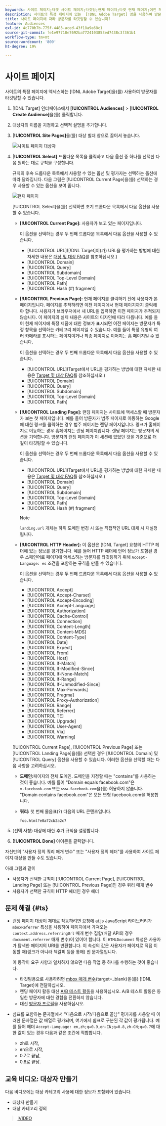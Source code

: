 ```yaml
---
keywords: 사이트 페이지;타겟 사이트 페이지;타깃팅;현재 페이지;타겟 현재 페이지;이전 페이지;타겟 이전 페이지;랜딩 페이지;타겟 랜딩 페이지;http 헤더
description: 사이트의 특정 페이지에 있는  [!DNL Adobe Target] 명을 사용하여 방문자를 타깃팅하는 방법에 대해 알아봅니다.
title: 사이트 페이지에 따라 방문자를 타깃팅할 수 있습니까?
feature: Audiences
exl-id: 4c770b7b-775f-4483-aced-43f18a9a68c1
source-git-commit: fe1e97710e7692ba7724103853ed7438c3f361b1
workflow-type: tm+mt
source-wordcount: '800'
ht-degree: 19%

---
```


# 사이트 페이지

사이트의 특정 페이지에 액세스하는 [!DNL Adobe Target]을(를) 사용하여 방문자를 타깃팅할 수 있습니다.

1. [!DNL Target] 인터페이스에서 **[!UICONTROL Audiences]** > **[!UICONTROL Create Audience]**&#x200B;을(를) 클릭합니다.
1. 대상자의 이름을 지정하고 선택적 설명을 추가합니다.
1. **[!UICONTROL Site Pages]**&#x200B;을(를) 대상 빌더 창으로 끌어서 놓습니다.

   ![사이트 페이지 대상자](assets/target_site_pages.png)

1. **[!UICONTROL Select]** 드롭다운 목록을 클릭하고 다음 옵션 중 하나를 선택한 다음 원하는 대로 규칙을 구성합니다.

   규칙의 후속 드롭다운 목록에서 사용할 수 있는 옵션 및 평가자는 선택하는 옵션에 따라 달라집니다. 다음 그림은 [!UICONTROL Current Page]을(를) 선택하는 경우 사용할 수 있는 옵션을 보여 줍니다.

   ![현재 페이지](assets/current-page.png)

   [!UICONTROL Select]을(를) 선택하면 초기 드롭다운 목록에서 다음 옵션을 사용할 수 있습니다.

   * **[!UICONTROL Current Page]:** 사용자가 보고 있는 페이지입니다.

     이 옵션을 선택하는 경우 두 번째 드롭다운 목록에서 다음 옵션을 사용할 수 있습니다.

      * [!UICONTROL URL]&#x200B;([!DNL Target]이(가) URL을 평가하는 방법에 대한 자세한 내용은 [대상 및 대상 FAQ](/help/main/c-target/c-troubleshooting-targets-and-audiences/troubleshooting-targets-and-audiences.md)를 참조하십시오.)
      * [!UICONTROL Domain]
      * [!UICONTROL Query]
      * [!UICONTROL Subdomain]
      * [!UICONTROL Top-Level Domain]
      * [!UICONTROL Path]
      * [!UICONTROL Hash (#) fragment]

   * **[!UICONTROL Previous Page]:** 현재 페이지를 클릭하기 전에 사용자가 본 페이지입니다. 페이지를 추적하려면 이전 페이지에서 현재 페이지까지 클릭해야 합니다. 사용자가 브라우저에서 새 URL을 입력하면 이전 페이지가 추적되지 않습니다. 이 페이지의 실제 내용은 사이트의 디자인에 따라 다릅니다. 예를 들어 현재 페이지에 특정 제품에 대한 정보가 표시되면 이전 페이지는 방문자가 특정 항목을 선택하는 카테고리 페이지일 수 있습니다. 예를 들어 특정 유형의 여러 카메라를 표시하는 페이지이거나 최종 페이지로 이어지는 홈 페이지일 수 있습니다.

     이 옵션을 선택하는 경우 두 번째 드롭다운 목록에서 다음 옵션을 사용할 수 있습니다.

      * [!UICONTROL URL]&#x200B;(Target에서 URL을 평가하는 방법에 대한 자세한 내용은 [Target 및 대상 FAQ](/help/main/c-target/c-troubleshooting-targets-and-audiences/troubleshooting-targets-and-audiences.md)를 참조하십시오.)
      * [!UICONTROL Domain]
      * [!UICONTROL Query]
      * [!UICONTROL Subdomain]
      * [!UICONTROL Top-Level Domain]
      * [!UICONTROL Path]

   * **[!UICONTROL Landing Page]:** 랜딩 페이지는 사이트에 액세스할 때 방문자가 보는 첫 페이지입니다. 예를 들어 방문자가 범주 페이지로 이동하는 Google에 대한 링크를 클릭하는 경우 범주 페이지는 랜딩 페이지입니다. 링크가 홈페이지로 이동하는 경우 홈페이지는 랜딩 페이지입니다. 랜딩 페이지는 방문자의 세션을 기억합니다. 방문자의 랜딩 페이지가 이 세션에 있었던 것을 기준으로 더 깊이 타깃팅할 수 있습니다.

     이 옵션을 선택하는 경우 두 번째 드롭다운 목록에서 다음 옵션을 사용할 수 있습니다.

      * [!UICONTROL URL]&#x200B;(Target에서 URL을 평가하는 방법에 대한 자세한 내용은 [Target 및 대상 FAQ](/help/main/c-target/c-troubleshooting-targets-and-audiences/troubleshooting-targets-and-audiences.md)를 참조하십시오.)
      * [!UICONTROL Domain]
      * [!UICONTROL Query]
      * [!UICONTROL Subdomain]
      * [!UICONTROL Top-Level Domain]
      * [!UICONTROL Path]
      * [!UICONTROL Hash (#) fragment]

     >[!NOTE]
     >
     >`landing.url` 개체는 하위 도메인 변경 시 또는 직접적인 URL 대체 시 재설정됩니다.

   * **[!UICONTROL HTTP Header]:** 이 옵션은 [!DNL Target] 요청의 HTTP 헤더에 있는 정보를 평가합니다. 예를 들어 HTTP 헤더에 언어 정보가 포함된 경우 스페인어로 페이지에 액세스하는 방문자를 타깃팅하기 위해 `Accept-Language: es` 조건을 포함하는 규칙을 만들 수 있습니다.

     이 옵션을 선택하는 경우 두 번째 드롭다운 목록에서 다음 옵션을 사용할 수 있습니다.

      * [!UICONTROL Accept]
      * [!UICONTROL Accept-Charset]
      * [!UICONTROL Accept-Encoding]
      * [!UICONTROL Accept-Language]
      * [!UICONTROL Authorization]
      * [!UICONTROL Cache-Control]
      * [!UICONTROL Connection]
      * [!UICONTROL Content-Length]
      * [!UICONTROL Content-MDS]
      * [!UICONTROL Content-Type]
      * [!UICONTROL Date]
      * [!UICONTROL Expect]
      * [!UICONTROL From]
      * [!UICONTROL Host]
      * [!UICONTROL If-Match]
      * [!UICONTROL If-Modified-Since]
      * [!UICONTROL If-None-Match]
      * [!UICONTROL If-Range]
      * [!UICONTROL If-Unmodified-Since]
      * [!UICONTROL Max-Forwards]
      * [!UICONTROL Pragma]
      * [!UICONTROL Proxy-Authorization]
      * [!UICONTROL Range]
      * [!UICONTROL Referrer]
      * [!UICONTROL TE]
      * [!UICONTROL Upgrade]
      * [!UICONTROL User-Agent]
      * [!UICONTROL Via]
      * [!UICONTROL Warning]

   [!UICONTROL Current Page], [!UICONTROL Previous Page] 또는 [!UICONTROL Landing Page]을(를) 선택한 경우 [!UICONTROL Domain] 및 [!UICONTROL Query] 옵션을 사용할 수 있습니다. 이러한 옵션을 선택할 때는 다음 사항을 고려하십시오.

   * **도메인:**&#x200B;페이지의 전체 도메인. 도메인을 지정할 때는 &quot;contains&quot;를 사용하는 것이 좋습니다. 예를 들어 &quot;Domain equals facebook.com&quot;은 `m.facebook.com` 또는 `www.facebook.com`을(를) 허용하지 않습니다. &quot;Domain contains facebook.com&quot;은 모든 변형 facebook.com을 허용합니다.
   * **쿼리:** 첫 번째 물음표(?) 다음의 URL 콘텐츠입니다.

     `foo.html?e0a72cb2a2c7`

1. (선택 사항) 대상에 대한 추가 규칙을 설정합니다.
1. **[!UICONTROL Done]** 아이콘을 클릭합니다.

자신만의 &quot;사용자 정의 쿼리 매개 변수&quot; 또는 &quot;사용자 정의 헤더&quot;를 사용하여 사이트 페이지 대상을 만들 수도 있습니다.

아래 그림과 같이

* 사용자가 선택한 규칙이 [!UICONTROL Current Page], [!UICONTROL Landing Page] 또는 [!UICONTROL Previous Page]인 경우 쿼리 매개 변수
* 사용자가 선택한 규칙이 HTTP 헤더인 경우 헤더

## 문제 해결 {#ts}

* 랜딩 페이지 대상이 제대로 작동하려면 요청에 at.js JavaScript 라이브러리가 `mboxReferrer` 특성을 사용하여 페이지에서 가져오는 `context.address.referringUrl` 매개 변수 집합(배달 API의 경우 `document.referrer` 매개 변수)이 있어야 합니다. 이 `HTMLDocument` 특성은 사용자가 탐색한 페이지의 URI를 반환합니다. 이 속성의 값은 사용자가 페이지로 직접 이동할 때(링크가 아니라 책갈피 등을 통해) 빈 문자열입니다.

  이 동작이 요구 사항과 일치하지 않으면 다음 작업 중 하나를 수행하는 것이 좋습니다.

   * 타깃팅용으로 사용하려면 [mbox 매개 변수](https://experienceleague.adobe.com/docs/target-dev/developer/client-side/global-mbox/pass-parameters-to-global-mbox.html?lang=ko){target=_blank}을(를) [!DNL Target]에 전달하십시오.
   * 랜딩 페이지 활동 대신 [A/B 테스트 활동](/help/main/c-activities/t-test-ab/test-ab.md)을 사용하십시오. A/B 테스트 활동은 동일한 방문자에 대한 경험을 전환하지 않습니다.
   * 대신 [방문자 프로필](/help/main/c-target/c-audiences/c-target-rules/visitor-profile.md)을 사용하십시오.

* 쉼표를 포함하는 문자열에서 &quot;다음으로 시작/다음으로 끝남&quot; 평가자를 사용할 때 이러한 문자열은 값 배열로 평가되며, 여기에서 쉼표로 구분된 각 값이 평가됩니다. 예를 들어 헤더 `Accept-Language: en,zh;q=0.9,en-IN;q=0.8,zh-CN;q=0.7`에 대한 값이 있는 경우 다음과 같은 조건에 적합합니다.
   * zh로 시작,
   * en으로 시작,
   * 0.7로 끝남,
   * 0.8로 끝남.

## 교육 비디오: 대상자 만들기

다음 비디오에는 대상 카테고리 사용에 대한 정보가 포함되어 있습니다.

* 대상자 만들기
* 대상 카테고리 정의

>[!VIDEO](https://video.tv.adobe.com/v/17392)
